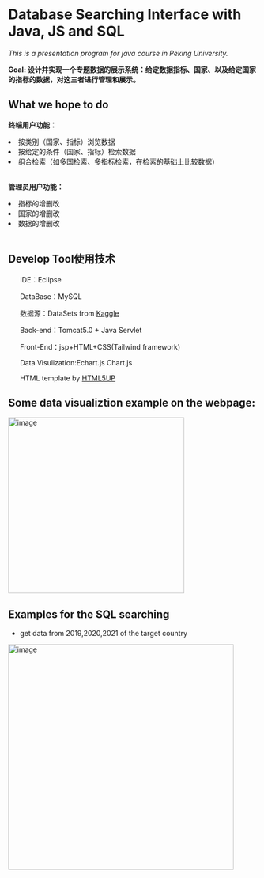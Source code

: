 # Database Searching Interface with Java, JS and SQL
*This is a presentation program for java course in Peking University.*
 

__Goal: 设计并实现一个专题数据的展示系统：给定数据指标、国家、以及给定国家的指标的数据，对这三者进行管理和展示。__


## What we hope to do
__终端用户功能：__
<li>按类别（国家、指标）浏览数据</li>
<li>按给定的条件（国家、指标）检索数据</li>
<li>组合检索（如多国检索、多指标检索，在检索的基础上比较数据）</li>
<br>

__管理员用户功能：__
<li>指标的增删改</li>
<li>国家的增删改</li>
<li>数据的增删改</li>
<br>

## Develop Tool使用技术
<ul>IDE：Eclipse</ul>
<ul>DataBase：MySQL</ul>
<ul>数据源：DataSets from <a href="https://www.kaggle.com/datasets">Kaggle</a></ul>
<ul>Back-end：Tomcat5.0 + Java Servlet</ul>
<ul>Front-End：jsp+HTML+CSS(Tailwind framework)</ul>
<ul>Data Visulization:Echart.js Chart.js</ul>
<ul>HTML template by <a href="https://html5up.net">HTML5UP</a></ul>

## Some data visualiztion example on the webpage:
<img width="356" alt="image" src="https://github.com/audreyhsiao/data_presentation_program/assets/51323445/763e89aa-c73a-47ba-bf22-a6012aac04a0">

## Examples for the SQL searching
- get data from 2019,2020,2021 of the target country
<img width="456" alt="image" src="https://github.com/audreyhsiao/data_presentation_program/assets/51323445/519be740-14b5-4b57-9ca2-8c1415b77a2b">



</div>

